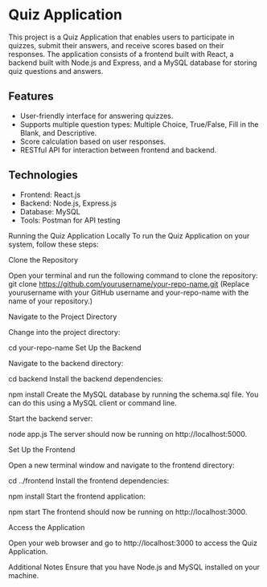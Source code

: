 # Quiz Application

This project is a Quiz Application that enables users to participate in quizzes, submit their answers, and receive scores based on their responses. The application consists of a frontend built with React, a backend built with Node.js and Express, and a MySQL database for storing quiz questions and answers.

## Features

- User-friendly interface for answering quizzes.
- Supports multiple question types: Multiple Choice, True/False, Fill in the Blank, and Descriptive.
- Score calculation based on user responses.
- RESTful API for interaction between frontend and backend.

## Technologies

- Frontend: React.js
- Backend: Node.js, Express.js
- Database: MySQL
- Tools: Postman for API testing


Running the Quiz Application Locally
To run the Quiz Application on your system, follow these steps:

Clone the Repository

Open your terminal and run the following command to clone the repository: git clone https://github.com/yourusername/your-repo-name.git
(Replace yourusername with your GitHub username and your-repo-name with the name of your repository.)

Navigate to the Project Directory

Change into the project directory:

cd your-repo-name
Set Up the Backend

Navigate to the backend directory:


cd backend
Install the backend dependencies:

npm install
Create the MySQL database by running the schema.sql file. You can do this using a MySQL client or command line.

Start the backend server:

node app.js
The server should now be running on http://localhost:5000.

Set Up the Frontend

Open a new terminal window and navigate to the frontend directory:

cd ../frontend
Install the frontend dependencies:

npm install
Start the frontend application:

npm start
The frontend should now be running on http://localhost:3000.

Access the Application

Open your web browser and go to http://localhost:3000 to access the Quiz Application.

Additional Notes
Ensure that you have Node.js and MySQL installed on your machine.
